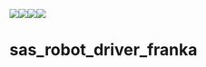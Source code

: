 ![](https://img.shields.io/github/license/juanjqo/constraints_manager)![](https://img.shields.io/github/contributors/juanjqo/constraints_manager)![](https://img.shields.io/github/last-commit/juanjqo/sas_robot_driver_franka/main)![](https://img.shields.io/github/commit-activity/t/juanjqo/sas_robot_driver_franka/main)
# sas_robot_driver_franka
